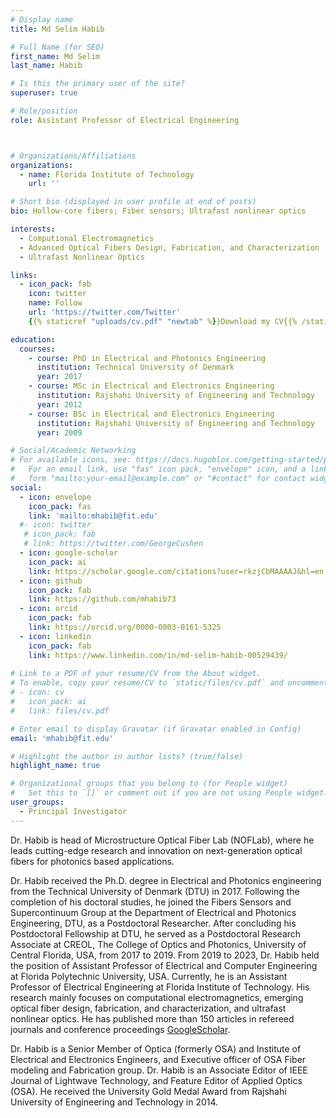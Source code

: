 ```yaml
---
# Display name
title: Md Selim Habib

# Full Name (for SEO)
first_name: Md Selim
last_name: Habib

# Is this the primary user of the site?
superuser: true

# Role/position
role: Assistant Professor of Electrical Engineering



# Organizations/Affiliations
organizations:
  - name: Florida Institute of Technology
    url: ''

# Short bio (displayed in user profile at end of posts)
bio: Hollow-core fibers; Fiber sensors; Ultrafast nonlinear optics

interests:
  - Computional Electromagnetics
  - Advanced Optical Fibers Design, Fabrication, and Characterization
  - Ultrafast Nonlinear Optics

links:
  - icon_pack: fab
    icon: twitter
    name: Follow
    url: 'https://twitter.com/Twitter'
    {{% staticref "uploads/cv.pdf" "newtab" %}}Download my CV{{% /staticref %}}

education:
  courses:
    - course: PhD in Electrical and Photonics Engineering
      institution: Technical University of Denmark
      year: 2017
    - course: MSc in Electrical and Electronics Engineering
      institution: Rajshahi University of Engineering and Technology
      year: 2012
    - course: BSc in Electrical and Electronics Engineering
      institution: Rajshahi University of Engineering and Technology
      year: 2009

# Social/Academic Networking
# For available icons, see: https://docs.hugoblox.com/getting-started/page-builder/#icons
#   For an email link, use "fas" icon pack, "envelope" icon, and a link in the
#   form "mailto:your-email@example.com" or "#contact" for contact widget.
social:
  - icon: envelope
    icon_pack: fas
    link: 'mailto:mhabib@fit.edu'
  #- icon: twitter
   # icon_pack: fab
   # link: https://twitter.com/GeorgeCushen
  - icon: google-scholar
    icon_pack: ai
    link: https://scholar.google.com/citations?user=rkzjCbMAAAAJ&hl=en
  - icon: github
    icon_pack: fab
    link: https://github.com/mhabib73
  - icon: orcid
    icon_pack: fab
    link: https://orcid.org/0000-0003-0161-5325
  - icon: linkedin
    icon_pack: fab
    link: https://www.linkedin.com/in/md-selim-habib-00529439/
    
# Link to a PDF of your resume/CV from the About widget.
# To enable, copy your resume/CV to `static/files/cv.pdf` and uncomment the lines below.
# - icon: cv
#   icon_pack: ai
#   link: files/cv.pdf

# Enter email to display Gravatar (if Gravatar enabled in Config)
email: 'mhabib@fit.edu'

# Highlight the author in author lists? (true/false)
highlight_name: true

# Organizational groups that you belong to (for People widget)
#   Set this to `[]` or comment out if you are not using People widget.
user_groups:
  - Principal Investigator
---
```


Dr. Habib is head of Microstructure Optical Fiber Lab (NOFLab), where he leads cutting-edge research and innovation on next-generation optical fibers for photonics based applications.

Dr. Habib received the Ph.D. degree in Electrical and Photonics engineering from the Technical University of Denmark (DTU) in 2017. Following the completion of his doctoral studies, he joined the Fibers Sensors and Supercontinuum Group at the Department of Electrical and Photonics Engineering, DTU, as a Postdoctoral Researcher. After concluding his Postdoctoral Fellowship at DTU, he served as a Postdoctoral Research Associate at CREOL, The College of Optics and Photonics, University of Central Florida, USA, from 2017 to 2019. From 2019 to 2023, Dr. Habib held the position of Assistant Professor of Electrical and Computer Engineering at Florida Polytechnic University, USA. Currently, he is an Assistant Professor of Electrical Engineering at Florida Institute of Technology. His research mainly focuses on computational electromagnetics, emerging optical fiber design, fabrication, and characterization, and ultrafast nonlinear optics. He has published more than 150 articles in refereed journals and conference proceedings [GoogleScholar](https://scholar.google.com/citations?user=rkzjCbMAAAAJ&hl=en). 

Dr. Habib is a Senior Member of Optica (formerly OSA) and Institute of Electrical and Electronics Engineers, and Executive officer of OSA Fiber modeling and Fabrication group. Dr. Habib is an Associate Editor of IEEE Journal of Lightwave Technology, and Feature Editor of Applied Optics (OSA). He received the University Gold Medal Award from Rajshahi University of Engineering and Technology in 2014.
